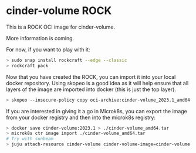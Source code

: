 # cinder-volume ROCK

This is a ROCK OCI image for cinder-volume.

More information is coming.

For now, if you want to play with it:

```bash
> sudo snap install rockcraft --edge --classic
> rockcraft pack
```

Now that you have created the ROCK, you can import it into
your local docker repository. Using skopeo is a good idea as
it will help ensure that all layers of the image are imported
into docker (this is just the top layer).

```bash
> skopeo --insecure-policy copy oci-archive:cinder-volume_2023.1_amd64.rock docker-daemon:cinder-volume:2023.1
```

If you are interested in giving it a go in Microk8s, you can
export the image from your docker registry and then into the
microk8s registry:

```bash
> docker save cinder-volume:2023.1 > ./cinder-volume_amd64.tar
> microk8s ctr image import ./cinder-volume_amd64.tar
# Try with sunbeam
> juju attach-resource cinder-volume cinder-volume-image=cinder-volume:2023.1
```
